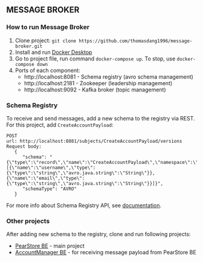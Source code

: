 ## MESSAGE BROKER
### How to run Message Broker
1) Clone project: `git clone https://github.com/thomasdang1996/message-broker.git`
2) Install and run [Docker Desktop](https://www.docker.com/products/docker-desktop/)
3) Go to project file, run command `docker-compose up`. To stop, use `docker-compose down`
4) Ports of each component:
    - http://localhost:8081 - Schema registry (avro schema management)
    - http://localhost:2181 - Zookeeper (leadership management)
    - http://localhost:9092 - Kafka broker (topic management)

### Schema Registry
To receive and send messages, add a new schema to the registry via REST. For this project, add `CreateAccountPayload`:
```
POST 
url: http://localhost:8081/subjects/CreateAccountPayload/versions   
Request body:
   {
      "schema": "{\"type\":\"record\",\"name\":\"CreateAccountPayload\",\"namespace\":\"avrogenerated.accountmanager\",\"fields\":[{\"name\":\"username\",\"type\":{\"type\":\"string\",\"avro.java.string\":\"String\"}},{\"name\":\"email\",\"type\":{\"type\":\"string\",\"avro.java.string\":\"String\"}}]}",
      "schemaType": "AVRO"
   }
```
For more info about Schema Registry API, see [documentation](https://docs.confluent.io/platform/current/schema-registry/develop/api.html#schemas).

### Other projects
After adding new schema to the registry, clone and run following projects:
- [PearStore BE](https://github.com/thomasdang1996/pear-store-be.git) - main project
- [AccountManager BE](https://github.com/thomasdang1996/account-manager-be.git) - for receiving message payload from PearStore BE
